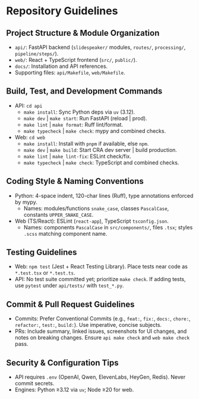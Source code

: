 # Repository Guidelines

## Project Structure & Module Organization
- `api/`: FastAPI backend (`slidespeaker/` modules, `routes/`, `processing/`, `pipeline/steps/`).
- `web/`: React + TypeScript frontend (`src/`, `public/`).
- `docs/`: Installation and API references.
- Supporting files: `api/Makefile`, `web/Makefile`.

## Build, Test, and Development Commands
- API: `cd api`
  - `make install`: Sync Python deps via `uv` (3.12).
  - `make dev` | `make start`: Run FastAPI (reload | prod).
  - `make lint` | `make format`: Ruff lint/format.
  - `make typecheck` | `make check`: mypy and combined checks.
- Web: `cd web`
  - `make install`: Install with `pnpm` if available, else `npm`.
  - `make dev` | `make build`: Start CRA dev server | build production.
  - `make lint` | `make lint-fix`: ESLint check/fix.
  - `make typecheck` | `make check`: TypeScript and combined checks.

## Coding Style & Naming Conventions
- Python: 4-space indent, 120-char lines (Ruff), type annotations enforced by mypy.
  - Names: modules/functions `snake_case`, classes `PascalCase`, constants `UPPER_SNAKE_CASE`.
- Web (TS/React): ESLint (`react-app`), TypeScript `tsconfig.json`.
  - Names: components `PascalCase` in `src/components/`, files `.tsx`; styles `.scss` matching component name.

## Testing Guidelines
- Web: `npm test` (Jest + React Testing Library). Place tests near code as `*.test.tsx` or `*.test.ts`.
- API: No test suite committed yet; prioritize `make check`. If adding tests, use `pytest` under `api/tests/` with `test_*.py`.

## Commit & Pull Request Guidelines
- Commits: Prefer Conventional Commits (e.g., `feat:`, `fix:`, `docs:`, `chore:`, `refactor:`, `test:`, `build:`). Use imperative, concise subjects.
- PRs: Include summary, linked issues, screenshots for UI changes, and notes on breaking changes. Ensure `api make check` and `web make check` pass.

## Security & Configuration Tips
- API requires `.env` (OpenAI, Qwen, ElevenLabs, HeyGen, Redis). Never commit secrets.
- Engines: Python ≥3.12 via `uv`; Node ≥20 for web.

